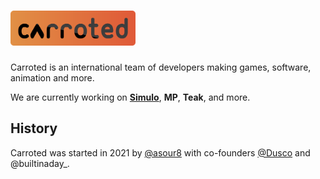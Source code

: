 # [<img src="https://raw.githubusercontent.com/Carroted/.github/main/logo.svg" width="200px" alt="Carroted Logo" />](https://github.com/Carroted)
Carroted is an international team of developers making games, software, animation and more.

We are currently working on **[Simulo](https://discord.gg/AUzmquMkB6)**, **MP**, **Teak**, and more.

## History

Carroted was started in 2021 by [@asour8](https://github.com/asour8) with co-founders [@Dusco](https://github.com/Dusco) and @builtinaday_.
